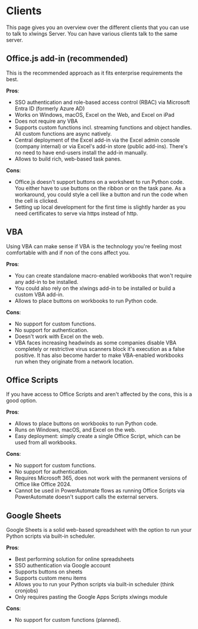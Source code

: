 # Clients

This page gives you an overview over the different clients that you can use to talk to xlwings Server. You can have various clients talk to the same server.

## Office.js add-in (recommended)

This is the recommended approach as it fits enterprise requirements the best.

**Pros**:

- SSO authentication and role-based access control (RBAC) via Microsoft Entra ID (formerly Azure AD)
- Works on Windows, macOS, Excel on the Web, and Excel on iPad
- Does not require any VBA
- Supports custom functions incl. streaming functions and object handles. All custom functions are async natively.
- Central deployment of the Excel add-in via the Excel admin console (company internal) or via Excel's add-in store (public add-ins). There's no need to have end-users install the add-in manually.
- Allows to build rich, web-based task panes.

**Cons**:

- Office.js doesn't support buttons on a worksheet to run Python code. You either have to use buttons on the ribbon or on the task pane. As a workaround, you could style a cell like a button and run the code when the cell is clicked.
- Setting up local development for the first time is slightly harder as you need certificates to serve via https instead of http.

## VBA

Using VBA can make sense if VBA is the technology you're feeling most comfortable with and if non of the cons affect you.

**Pros**:

- You can create standalone macro-enabled workbooks that won't require any add-in to be installed.
- You could also rely on the xlwings add-in to be installed or build a custom VBA add-in.
- Allows to place buttons on workbooks to run Python code.

**Cons**:

- No support for custom functions.
- No support for authentication.
- Doesn't work with Excel on the web.
- VBA faces increasing headwinds as some companies disable VBA completely or restrictive virus scanners block it's execution as a false positive. It has also become harder to make VBA-enabled workbooks run when they originate from a network location.

## Office Scripts

If you have access to Office Scripts and aren't affected by the cons, this is a good option.

**Pros**:

- Allows to place buttons on workbooks to run Python code.
- Runs on Windows, macOS, and Excel on the web.
- Easy deployment: simply create a single Office Script, which can be used from all workbooks.

**Cons**:

- No support for custom functions.
- No support for authentication.
- Requires Microsoft 365, does not work with the permanent versions of Office like Office 2024.
- Cannot be used in PowerAutomate flows as running Office Scripts via PowerAutomate doesn't support calls the external servers.

## Google Sheets

Google Sheets is a solid web-based spreadsheet with the option to run your Python scripts via built-in scheduler.

**Pros**:

- Best performing solution for online spreadsheets
- SSO authentication via Google account
- Supports buttons on sheets
- Supports custom menu items
- Allows you to run your Python scripts via built-in scheduler (think cronjobs)
- Only requires pasting the Google Apps Scripts xlwings module

**Cons**:

- No support for custom functions (planned).
